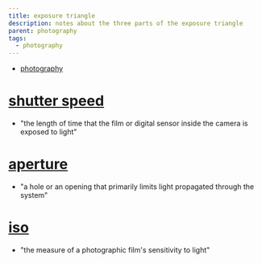 ```yaml
---
title: exposure triangle
description: notes about the three parts of the exposure triangle
parent: photography
tags:
  - photography
---
```

- [photography](docs/photography/index.md)
# [shutter speed](shutter-speed.md)
- "the length of time that the film or digital sensor inside the camera is exposed to light"
# [aperture](aperture.md)
- "a hole or an opening that primarily limits light propagated through the system"
# [iso](iso.md)
- "the measure of a photographic film's sensitivity to light"